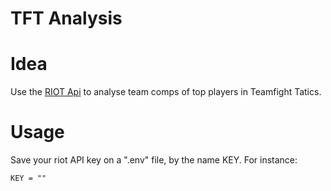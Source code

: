 # TFT Analysis

# Idea

Use the [RIOT Api](https://developer.riotgames.com/) to analyse team comps of top players in Teamfight Tatics.


# Usage

Save your riot API key on a ".env" file, by the name KEY. For instance:

```
KEY = ""
```